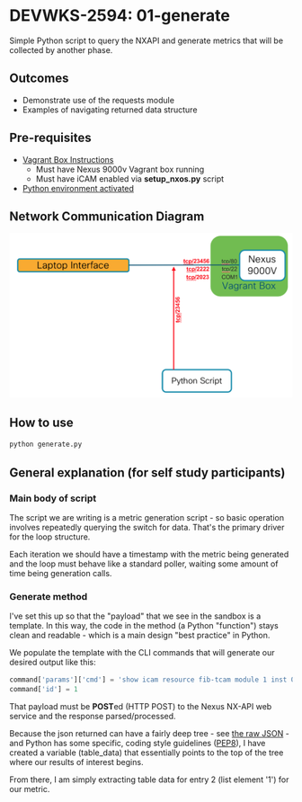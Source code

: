 # DEVWKS-2594: 01-generate

Simple Python script to query the NXAPI and generate metrics
that will be collected by another phase.

## Outcomes

- Demonstrate use of the requests module
- Examples of navigating returned data structure

## Pre-requisites

- [Vagrant Box Instructions](../00-n9kv/README.md)
  - Must have Nexus 9000v Vagrant box running
  - Must have iCAM enabled via **setup_nxos.py** script
- [Python environment activated](../README.md)

## Network Communication Diagram

![Network Diagram](images/Step01-Network-Communication.png)

## How to use

```bash
python generate.py
```

## General explanation (for self study participants)

### Main body of script

The script we are writing is a metric generation script - so basic operation
involves repeatedly querying the switch for data.  That's the primary driver
for the loop structure.

Each iteration we should have a timestamp with the metric being generated and
the loop must behave like a standard poller, waiting some amount of time being
generation calls.

### Generate method

I've set this up so that the "payload" that we see in the sandbox is a template.
In this way, the code in the method (a Python "function") stays clean and 
readable - which is a main design "best practice" in Python.

We populate the template with the CLI commands that will generate our desired
output like this:

```python
command['params']['cmd'] = 'show icam resource fib-tcam module 1 inst 0'
command['id'] = 1
```

That payload must be **POST**ed (HTTP POST) to the Nexus NX-API web service
and the response parsed/processed.

Because the json returned can have a fairly deep tree - see
[the raw JSON](icam.fib-tcam.output.json) - and Python has some specific, coding
style guidelines ([PEP8](https://www.python.org/dev/peps/pep-0008/)), I have
created a variable (table_data) that essentially points to the top of the tree
where our results of interest begins.

From there, I am simply extracting table data for entry 2 (list element '1')
for our metric.
